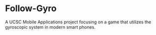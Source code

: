 # Follow-Gyro
A UCSC Mobile Applications project focusing on a game that utilizes the gyroscopic system in modern smart phones.
